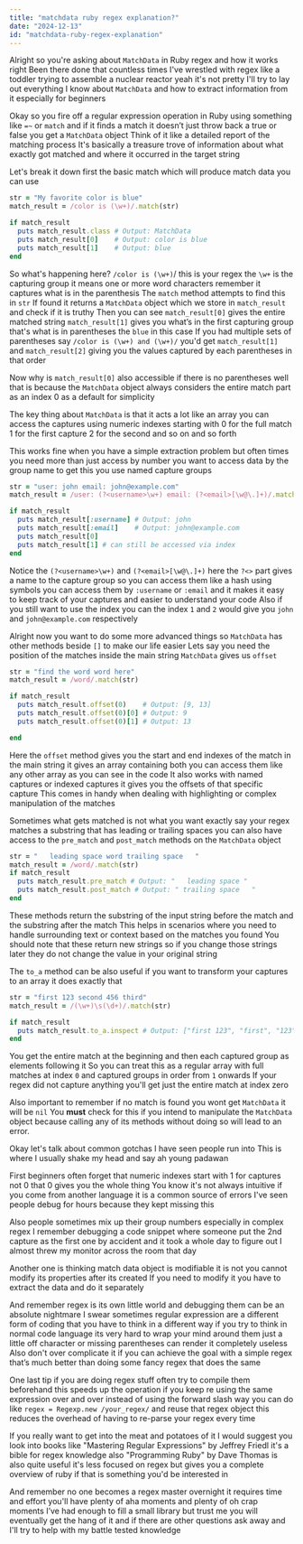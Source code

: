 ```yaml
---
title: "matchdata ruby regex explanation?"
date: "2024-12-13"
id: "matchdata-ruby-regex-explanation"
---
```


Alright so you're asking about `MatchData` in Ruby regex and how it works right Been there done that countless times I've wrestled with regex like a toddler trying to assemble a nuclear reactor yeah it's not pretty I'll try to lay out everything I know about `MatchData` and how to extract information from it especially for beginners

Okay so you fire off a regular expression operation in Ruby using something like `=~` or `match` and if it finds a match it doesn’t just throw back a true or false you get a `MatchData` object Think of it like a detailed report of the matching process It's basically a treasure trove of information about what exactly got matched and where it occurred in the target string

Let's break it down first the basic match which will produce match data you can use

```ruby
str = "My favorite color is blue"
match_result = /color is (\w+)/.match(str)

if match_result
  puts match_result.class # Output: MatchData
  puts match_result[0]    # Output: color is blue
  puts match_result[1]    # Output: blue
end
```

So what's happening here? `/color is (\w+)`/ this is your regex the `\w+` is the capturing group it means one or more word characters remember it captures what is in the parenthesis The `match` method attempts to find this in `str` If found it returns a `MatchData` object which we store in `match_result` and check if it is truthy Then you can see `match_result[0]` gives the entire matched string `match_result[1]` gives you what’s in the first capturing group that's what is in parentheses the `blue` in this case If you had multiple sets of parentheses say `/color is (\w+) and (\w+)/` you'd get `match_result[1]` and `match_result[2]` giving you the values captured by each parentheses in that order

Now why is `match_result[0]` also accessible if there is no parentheses well that is because the `MatchData` object always considers the entire match part as an index 0 as a default for simplicity

The key thing about `MatchData` is that it acts a lot like an array you can access the captures using numeric indexes starting with 0 for the full match 1 for the first capture 2 for the second and so on and so forth

This works fine when you have a simple extraction problem but often times you need more than just access by number you want to access data by the group name to get this you use named capture groups

```ruby
str = "user: john email: john@example.com"
match_result = /user: (?<username>\w+) email: (?<email>[\w@\.]+)/.match(str)

if match_result
  puts match_result[:username] # Output: john
  puts match_result[:email]    # Output: john@example.com
  puts match_result[0]
  puts match_result[1] # can still be accessed via index
end
```

Notice the `(?<username>\w+)` and `(?<email>[\w@\.]+)` here the `?<>` part gives a name to the capture group so you can access them like a hash using symbols you can access them by `:username` or `:email` and it makes it easy to keep track of your captures and easier to understand your code Also if you still want to use the index you can the index `1` and `2` would give you `john` and `john@example.com` respectively

Alright now you want to do some more advanced things so `MatchData` has other methods beside `[]` to make our life easier Lets say you need the position of the matches inside the main string `MatchData` gives us `offset`

```ruby
str = "find the word word here"
match_result = /word/.match(str)

if match_result
  puts match_result.offset(0)    # Output: [9, 13]
  puts match_result.offset(0)[0] # Output: 9
  puts match_result.offset(0)[1] # Output: 13

end
```

Here the `offset` method gives you the start and end indexes of the match in the main string it gives an array containing both you can access them like any other array as you can see in the code It also works with named captures or indexed captures it gives you the offsets of that specific capture This comes in handy when dealing with highlighting or complex manipulation of the matches

Sometimes what gets matched is not what you want exactly say your regex matches a substring that has leading or trailing spaces you can also have access to the `pre_match` and `post_match` methods on the `MatchData` object

```ruby
str = "   leading space word trailing space   "
match_result = /word/.match(str)
if match_result
  puts match_result.pre_match # Output: "   leading space "
  puts match_result.post_match # Output: " trailing space   "
end
```

These methods return the substring of the input string before the match and the substring after the match This helps in scenarios where you need to handle surrounding text or context based on the matches you found You should note that these return new strings so if you change those strings later they do not change the value in your original string

The `to_a` method can be also useful if you want to transform your captures to an array it does exactly that

```ruby
str = "first 123 second 456 third"
match_result = /(\w+)\s(\d+)/.match(str)

if match_result
  puts match_result.to_a.inspect # Output: ["first 123", "first", "123"]
end
```

You get the entire match at the beginning and then each captured group as elements following it So you can treat this as a regular array with full matches at index `0` and captured groups in order from `1` onwards If your regex did not capture anything you'll get just the entire match at index zero

Also important to remember if no match is found you wont get `MatchData` it will be `nil` You **must** check for this if you intend to manipulate the `MatchData` object because calling any of its methods without doing so will lead to an error.

Okay let's talk about common gotchas I have seen people run into This is where I usually shake my head and say ah young padawan

First beginners often forget that numeric indexes start with 1 for captures not 0 that 0 gives you the whole thing You know it's not always intuitive if you come from another language it is a common source of errors I've seen people debug for hours because they kept missing this

Also people sometimes mix up their group numbers especially in complex regex I remember debugging a code snippet where someone put the 2nd capture as the first one by accident and it took a whole day to figure out I almost threw my monitor across the room that day

Another one is thinking match data object is modifiable it is not you cannot modify its properties after its created If you need to modify it you have to extract the data and do it separately

And remember regex is its own little world and debugging them can be an absolute nightmare I swear sometimes regular expression are a different form of coding that you have to think in a different way if you try to think in normal code language its very hard to wrap your mind around them just a little off character or missing parentheses can render it completely useless Also don't over complicate it if you can achieve the goal with a simple regex that’s much better than doing some fancy regex that does the same

One last tip if you are doing regex stuff often try to compile them beforehand this speeds up the operation if you keep re using the same expression over and over instead of using the forward slash way you can do like `regex = Regexp.new /your_regex/` and reuse that regex object this reduces the overhead of having to re-parse your regex every time

If you really want to get into the meat and potatoes of it I would suggest you look into books like "Mastering Regular Expressions" by Jeffrey Friedl it's a bible for regex knowledge also "Programming Ruby" by Dave Thomas is also quite useful it's less focused on regex but gives you a complete overview of ruby if that is something you'd be interested in

And remember no one becomes a regex master overnight it requires time and effort you'll have plenty of aha moments and plenty of oh crap moments I’ve had enough to fill a small library but trust me you will eventually get the hang of it and if there are other questions ask away and I'll try to help with my battle tested knowledge
